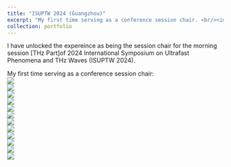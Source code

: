 ```yaml
---
title: "ISUPTW 2024 (Guangzhou)"
excerpt: "My first time serving as a conference session chair. <br/><img src='/images/ISUPTW2024_1.jpg'><br/><img src='/images/ISUPTW2024_2.jpg'>"
collection: portfolio
---
```


I have unlocked the expereince as being the session chair for the morning session [THz Part]of 2024 International Symposium on Ultrafast Phenomena and THz Waves (ISUPTW 2024).

My first time serving as a conference session chair:
<br/><img src='/images/ISUPTW2024_1.jpg'>
<br/><img src='/images/ISUPTW2024_2.jpg'>
<br/><img src='/images/ISUPTW2024_3_my session.jpg'>
<br/><img src='/images/ISUPTW2024_4_chair.jpg'>
<br/><img src='/images/ISUPTW2024_5_chair.jpg'>
<br/><img src='/images/ISUPTW2024_6.jpg'>
<br/><img src='/images/ISUPTW2024_lottery_1.jpg'>
<br/><img src='/images/ISUPTW2024_lottery_2.jpg'>
<br/><img src='/images/ISUPTW2024_7.jpg'>
<br/><img src='/images/ISUPTW2024_8.jpg'>
<br/><img src='/images/ISUPTW2024_9.jpg'>
<br/><img src='/images/ISUPTW2024_10.jpg'>